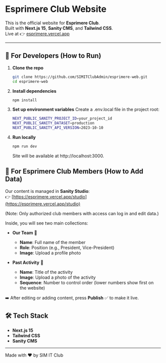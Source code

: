 # Esprimere Club Website

This is the official website for **Esprimere Club**.  
Built with **Next.js 15**, **Sanity CMS**, and **Tailwind CSS**.  
Live at 👉 [esprimere.vercel.app](https://esprimere.vercel.app)

---

## 🚀 For Developers (How to Run)

1. **Clone the repo**  
   ```bash
   git clone https://github.com/SIMITClubAdmin/esprimere-web.git
   cd esprimere-web
   ```
   
2. **Install dependencies**
   ```bash
   npm install
   ```
   
3. **Set up environment variables**
   Create a .env.local file in the project root:

   ```bash
   NEXT_PUBLIC_SANITY_PROJECT_ID=your_project_id
   NEXT_PUBLIC_SANITY_DATASET=production
   NEXT_PUBLIC_SANITY_API_VERSION=2023-10-10
   ```

4. **Run locally**
   ```bash
   npm run dev
   ```
   Site will be available at http://localhost:3000.

## 📝 For Esprimere Club Members (How to Add Data)

Our content is managed in **Sanity Studio**:  
👉 [https://esprimere.vercel.app/studio](https://esprimere.vercel.app/studio)

(Note: Only authorized club members with access can log in and edit data.)

Inside, you will see two main collections:

- **Our Team** 👥  
  - **Name**: Full name of the member  
  - **Role**: Position (e.g., President, Vice-President)  
  - **Image**: Upload a profile photo  

- **Past Activity** 🎉  
  - **Name**: Title of the activity  
  - **Image**: Upload a photo of the activity  
  - **Sequence**: Number to control order (lower numbers show first on the website)  

➡️ After editing or adding content, press **Publish** ✅ to make it live.

## 🛠️ Tech Stack

- **Next.js 15**  
- **Tailwind CSS**  
- **Sanity CMS**

---

Made with ❤️ by SIM IT Club
